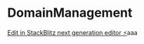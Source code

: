 # DomainManagement

[Edit in StackBlitz next generation editor ⚡️](https://stackblitz.com/~/github.com/PoisonFlame/DomainManagement)aaa
